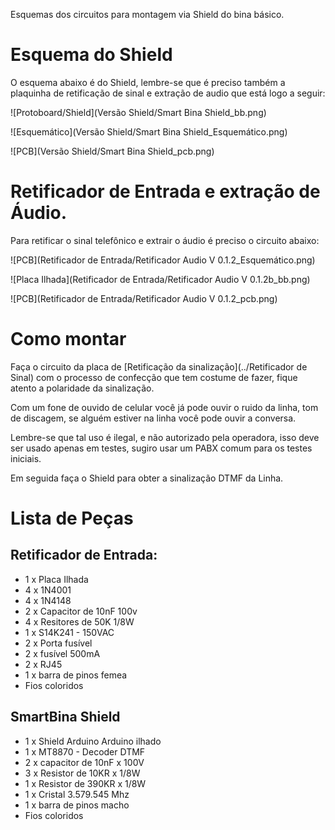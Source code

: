 Esquemas dos circuitos para montagem via Shield do bina básico.

# Esquema do Shield

O esquema abaixo é do Shield, lembre-se que é preciso também a plaquinha de retificação de sinal e extração de audio que está logo a seguir:

![Protoboard/Shield](Versão Shield/Smart Bina Shield_bb.png)

![Esquemático](Versão Shield/Smart Bina Shield_Esquemático.png)

![PCB](Versão Shield/Smart Bina Shield_pcb.png)

# Retificador de Entrada e extração de Áudio.

Para retificar o sinal telefônico e extrair o áudio é preciso o circuito abaixo:


![PCB](Retificador de Entrada/Retificador Audio V 0.1.2_Esquemático.png)

![Placa Ilhada](Retificador de Entrada/Retificador Audio V 0.1.2b_bb.png)

![PCB](Retificador de Entrada/Retificador Audio V 0.1.2_pcb.png)

# Como montar



Faça o circuito da placa de [Retificação da sinalização](../Retificador de Sinal) com o processo de confecção que tem costume de fazer, fique atento a polaridade da sinalização.

Com um fone de ouvido de celular você já pode ouvir o ruido da linha, tom de discagem, se alguém estiver na linha você pode ouvir a conversa.

Lembre-se que tal uso é ilegal, e não autorizado pela operadora, isso deve ser usado apenas em testes, sugiro usar um PABX comum para os testes iniciais.

Em seguida faça o Shield para obter a sinalização DTMF da Linha.

# Lista de Peças


## Retificador de Entrada:

  * 1 x Placa Ilhada
  * 4 x 1N4001
  * 4 x 1N4148
  * 2 x Capacitor de 10nF 100v
  * 4 x Resitores de 50K 1/8W
  * 1 x S14K241 - 150VAC 
  * 2 x Porta fusível
  * 2 x fusível 500mA
  * 2 x RJ45
  * 1 x barra de pinos femea
  * Fios coloridos


## SmartBina Shield

 * 1 x Shield Arduino Arduino ilhado
 * 1 x MT8870 - Decoder DTMF
 * 2 x capacitor de 10nF x 100V
 * 3 x Resistor de 10KR x 1/8W
 * 1 x Resistor de 390KR x 1/8W
 * 1 x Cristal 3.579.545 Mhz
 * 1 x barra de pinos macho
 * Fios coloridos
